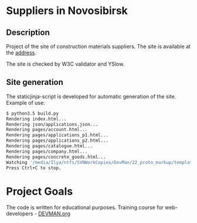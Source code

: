 # Suppliers in Novosibirsk

## Description

Project of the site of construction materials suppliers.
The site is available at the [address](https://Ilya14.github.io/22_proto_markup/).

The site is checked by W3C validator and YSlow.

## Site generation

The staticjinja-script is developed for automatic generation of the site.
Example of use:

```sh
$ python3.5 build.py
Rendering index.html...
Rendering json/applications.json...
Rendering pages/account.html...
Rendering pages/applications_p1.html...
Rendering pages/applications_p2.html...
Rendering pages/catalogue.html...
Rendering pages/company.html...
Rendering pages/concrete_goods.html...
Watching '/media/Ilya/ntfs/SVNWorkCopies/DevMan/22_proto_markup/templates' for changes...
Press Ctrl+C to stop.
```


# Project Goals

The code is written for educational purposes. Training course for web-developers - [DEVMAN.org](https://devman.org)
